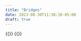 ```yaml
---
title: "Bridges"
date: 2023-08-30T11:38:10-05:00
draft: true
---
```



{{<grid data="{{.}}">}}
{{</grid>}}
